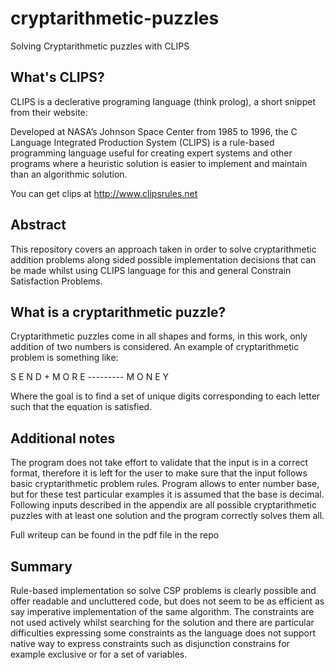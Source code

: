 # cryptarithmetic-puzzles
Solving Cryptarithmetic puzzles with CLIPS

## What's CLIPS?

CLIPS is a declerative programing language (think prolog), a short snippet from their website:


Developed at NASA’s Johnson Space Center from 1985 to 1996, the C Language Integrated Production System (CLIPS) is a rule-based programming language useful for creating expert systems and other programs where a heuristic solution is easier to implement and maintain than an algorithmic solution.


You can get clips at http://www.clipsrules.net

##  Abstract
This repository covers an approach taken in order to solve cryptarithmetic addition problems along sided possible implementation decisions that can be made whilst using CLIPS language for this and general Constrain Satisfaction Problems.

## What is a cryptarithmetic puzzle?
Cryptarithmetic puzzles come in all shapes and forms, in this work, only addition of two numbers is considered.
An example of cryptarithmetic problem is something like:

  S E N D
\+ M O R E
\---------
M O N E Y

Where the goal is to find a set of unique digits corresponding to each letter such that the equation is satisfied.

## Additional notes

The program does not take effort to validate that the input is in a correct format, therefore it is left for the user to make sure that the input follows basic cryptarithmetic problem rules.
Program allows to enter number base, but for these test particular examples it is assumed that the base is decimal.
Following inputs described in the appendix are all possible cryptarithmetic puzzles with at least one solution and the program correctly solves them all.

Full writeup can be found in the pdf file in the repo

## Summary

Rule-based implementation so solve CSP problems is clearly possible and offer readable and uncluttered code, but does not seem to be as efficient as say imperative implementation of the same algorithm. The constraints are not used actively whilst searching for the solution and there are particular difficulties expressing some constraints as the language does not support native way to express constraints such as disjunction constrains for example exclusive or for a set of variables.
